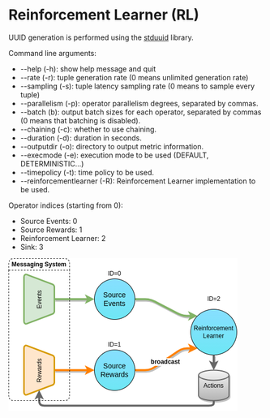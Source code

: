 # Reinforcement Learner (RL)

UUID generation is performed using the
[stduuid](https://github.com/mariusbancila/stduuid) library.

Command line arguments:

* --help (-h): show help message and quit
* --rate (-r): tuple generation rate (0 means unlimited generation rate)
* --sampling (-s): tuple latency sampling rate (0 means to sample every tuple)
* --parallelism (-p): operator parallelism degrees, separated by commas.
* --batch (b): output batch sizes for each operator, separated by commas (0
means that batching is disabled).
* --chaining (-c): whether to use chaining.
* --duration (-d): duration in seconds.
* --outputdir (-o): directory to output metric information.
* --execmode (-e): execution mode to be used (DEFAULT, DETERMINISTIC...)
* --timepolicy (-t): time policy to be used.
* --reinforcementlearner (-R): Reinforcement Learner implementation to be
  used.


Operator indices (starting from 0):

* Source Events: 0
* Source Rewards: 1
* Reinforcement Learner: 2
* Sink: 3

![](rl.png)
